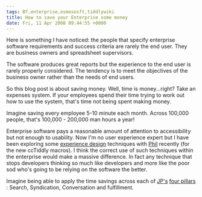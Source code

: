 ```yaml
---
tags: BT,enterprise,osmososft,tiddlywiki
title: How to save your Enterprise some money 
date: Fri, 11 Apr 2008 09:44:55 +0000
---
```

Here is something I have noticed: the people that specify enterprise software requirements and success criteria are rarely the end user. They are business owners and spreadsheet supervisors.  
  
The software produces great reports but the experience to the end user is rarely properly considered. The tendency is to meet the objectives of the business owner rather than the needs of end users.  
  
So this blog post is about saving money. Well, time is money...right? Take an expenses system. If your employees spend their time trying to work out how to use the system, that's time not being spent making money.  
  
Imagine saving every employee 5-10 minute each month. Across 100,000 people, that's 100,000 - 200,000 man hours a year!  
  
Enterprise software pays a reasonable amount of attention to accessibility but not enough to usability. Now I'm no user experience expert but I have been exploring some [experience design](http://en.wikipedia.org/wiki/Experience_design "//en.wikipedia.org/wiki/Experience_design") techniques with [Phil](http://philwhitehouse.blogspot.com/search/label/experience%20design "//philwhitehouse.blogspot.com/search/label/experience%20design") recently (for the new ccTiddly macros). I think the correct use of such techniques within the enterprise would make a massive difference. In fact any technique that stops developers thinking so much like developers and more like the poor sod who's going to be relying on the software the better.  
  
Imagine being able to apply the time savings across each of [JP's](http://confusedofcalcutta.com/ "//confusedofcalcutta.com") [four pillars](http://confusedofcalcutta.com/2006/03/30/four-pillars-time-for-a-recap/ "//confusedofcalcutta.com/2006/03/30/four-pillars-time-for-a-recap/") : Search, Syndication, Conversation and fulfillment.
